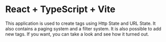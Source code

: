 # React + TypeScript + Vite

This application is used to create tags using Http State and URL State. It also contains a paging system and a filter system.
It is also possible to add new tags.
If you want, you can take a look and see how it turned out. 
